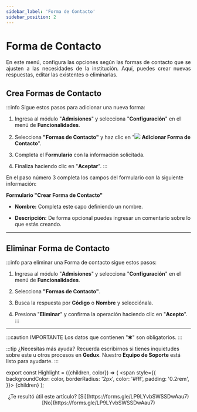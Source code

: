 ```yaml
---
sidebar_label: 'Forma de Contacto'
sidebar_position: 2
---
```


# Forma de Contacto

<div align="justify">En este menú, configura las opciones según las formas de contacto que se ajusten a las necesidades de la institución. Aquí, puedes crear nuevas respuestas, editar las existentes o eliminarlas.</div>

## Crea Formas de Contacto

:::info Sigue estos pasos para adicionar una nueva forma:

1. Ingresa al módulo "**Admisiones**" y selecciona "**Configuración**" en el menú de **Funcionalidades**.

2. Selecciona **"Formas de Contacto"** y haz clic en "![](./img/IcoAdd.png) **Adicionar Forma de Contacto**".

3. Completa el **Formulario** con la información solicitada.

4. Finaliza haciendo clic en "**Aceptar**".
:::

En el paso número 3 completa los campos del formulario con la siguiente información:

**Formulario "Crear Forma de Contacto"**

* **Nombre:** Completa este capo definiendo un nombre.

* **Descripción:** De forma opcional puedes ingresar un comentario sobre lo que estás creando.
___

## Eliminar Forma de Contacto

:::info para eliminar una Forma de contacto sigue estos pasos:

1. Ingresa al módulo "**Admisiones**" y selecciona "**Configuración**" en el menú de **Funcionalidades**.

2. Selecciona **"Formas de Contacto"**.

3. Busca la respuesta por **Código** o **Nombre** y selecciónala.

4. Presiona "**Eliminar**" y confirma la operación haciendo clic en "**Acepto**".
:::

___

:::caution IMPORTANTE
Los datos que contienen "✱" son obligatorios.
:::

:::tip ¿Necesitas más ayuda?
Recuerda escribirnos si tienes inquietudes sobre este u otros procesos en **Gedux**. Nuestro **Equipo de Soporte** está listo para ayudarte.
:::

export const Highlight = ({children, color}) => (
  <span
    style={{
      backgroundColor: color,
      borderRadius: '2px',
      color: '#fff',
      padding: '0.2rem',
    }}>
    {children}
  </span>
);

<center>¿Te resultó útil este artículo? <Highlight color="#B0AEAC">[Si](https://forms.gle/LP9LYvbSWSSDwAau7)</Highlight> <Highlight color="#B0AEAC">[No](https://forms.gle/LP9LYvbSWSSDwAau7)</Highlight> </center>